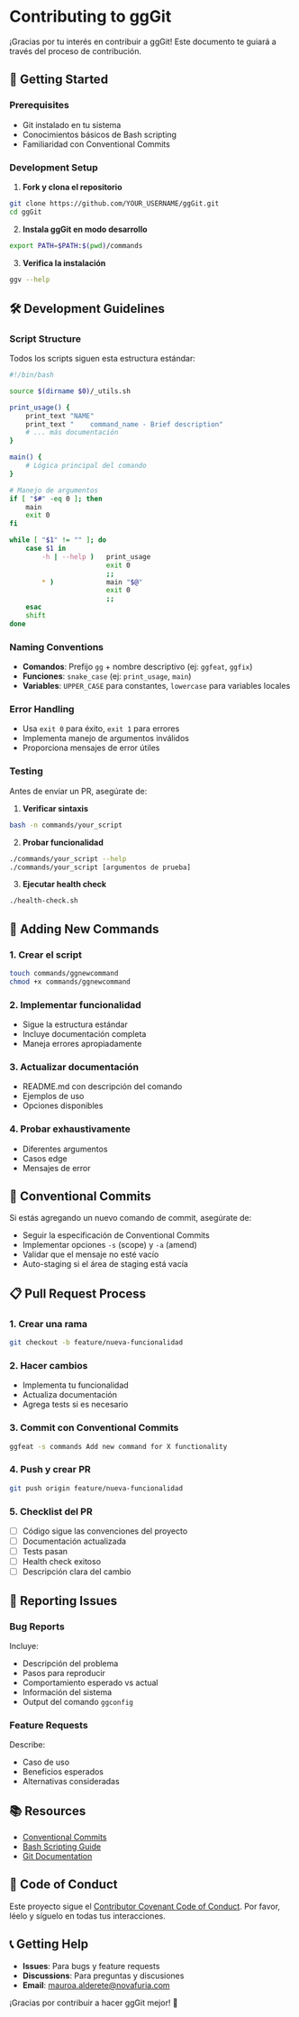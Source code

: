 # Contributing to ggGit

¡Gracias por tu interés en contribuir a ggGit! Este documento te guiará a través del proceso de contribución.

## 🚀 Getting Started

### Prerequisites
- Git instalado en tu sistema
- Conocimientos básicos de Bash scripting
- Familiaridad con Conventional Commits

### Development Setup
1. **Fork y clona el repositorio**
```bash
git clone https://github.com/YOUR_USERNAME/ggGit.git
cd ggGit
```

2. **Instala ggGit en modo desarrollo**
```bash
export PATH=$PATH:$(pwd)/commands
```

3. **Verifica la instalación**
```bash
ggv --help
```

## 🛠️ Development Guidelines

### Script Structure
Todos los scripts siguen esta estructura estándar:

```bash
#!/bin/bash

source $(dirname $0)/_utils.sh

print_usage() {
    print_text "NAME"
    print_text "    command_name - Brief description"
    # ... más documentación
}

main() {
    # Lógica principal del comando
}

# Manejo de argumentos
if [ "$#" -eq 0 ]; then
    main
    exit 0
fi

while [ "$1" != "" ]; do
    case $1 in
        -h | --help )   print_usage
                        exit 0
                        ;;
        * )             main "$@"
                        exit 0
                        ;;
    esac
    shift
done
```

### Naming Conventions
- **Comandos**: Prefijo `gg` + nombre descriptivo (ej: `ggfeat`, `ggfix`)
- **Funciones**: `snake_case` (ej: `print_usage`, `main`)
- **Variables**: `UPPER_CASE` para constantes, `lowercase` para variables locales

### Error Handling
- Usa `exit 0` para éxito, `exit 1` para errores
- Implementa manejo de argumentos inválidos
- Proporciona mensajes de error útiles

### Testing
Antes de enviar un PR, asegúrate de:

1. **Verificar sintaxis**
```bash
bash -n commands/your_script
```

2. **Probar funcionalidad**
```bash
./commands/your_script --help
./commands/your_script [argumentos de prueba]
```

3. **Ejecutar health check**
```bash
./health-check.sh
```

## 📝 Adding New Commands

### 1. Crear el script
```bash
touch commands/ggnewcommand
chmod +x commands/ggnewcommand
```

### 2. Implementar funcionalidad
- Sigue la estructura estándar
- Incluye documentación completa
- Maneja errores apropiadamente

### 3. Actualizar documentación
- README.md con descripción del comando
- Ejemplos de uso
- Opciones disponibles

### 4. Probar exhaustivamente
- Diferentes argumentos
- Casos edge
- Mensajes de error

## 🔧 Conventional Commits

Si estás agregando un nuevo comando de commit, asegúrate de:

- Seguir la especificación de Conventional Commits
- Implementar opciones `-s` (scope) y `-a` (amend)
- Validar que el mensaje no esté vacío
- Auto-staging si el área de staging está vacía

## 📋 Pull Request Process

### 1. Crear una rama
```bash
git checkout -b feature/nueva-funcionalidad
```

### 2. Hacer cambios
- Implementa tu funcionalidad
- Actualiza documentación
- Agrega tests si es necesario

### 3. Commit con Conventional Commits
```bash
ggfeat -s commands Add new command for X functionality
```

### 4. Push y crear PR
```bash
git push origin feature/nueva-funcionalidad
```

### 5. Checklist del PR
- [ ] Código sigue las convenciones del proyecto
- [ ] Documentación actualizada
- [ ] Tests pasan
- [ ] Health check exitoso
- [ ] Descripción clara del cambio

## 🐛 Reporting Issues

### Bug Reports
Incluye:
- Descripción del problema
- Pasos para reproducir
- Comportamiento esperado vs actual
- Información del sistema
- Output del comando `ggconfig`

### Feature Requests
Describe:
- Caso de uso
- Beneficios esperados
- Alternativas consideradas

## 📚 Resources

- [Conventional Commits](https://www.conventionalcommits.org/)
- [Bash Scripting Guide](https://tldp.org/LDP/abs/html/)
- [Git Documentation](https://git-scm.com/doc)

## 🤝 Code of Conduct

Este proyecto sigue el [Contributor Covenant Code of Conduct](./CODE_OF_CONDUCT.md). Por favor, léelo y síguelo en todas tus interacciones.

## 📞 Getting Help

- **Issues**: Para bugs y feature requests
- **Discussions**: Para preguntas y discusiones
- **Email**: [mauroa.alderete@novafuria.com](mailto:mauro.alderete@novafuria.com)

¡Gracias por contribuir a hacer ggGit mejor! 🎉
